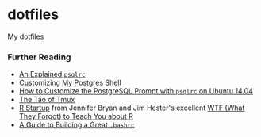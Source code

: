 # dotfiles

My dotfiles


### Further Reading

* [An Explained `psqlrc`](https://thoughtbot.com/blog/an-explained-psqlrc)
* [Customizing My Postgres Shell](https://www.citusdata.com/blog/2017/07/16/customizing-my-postgres-shell-using-psqlrc/)
* [How to Customize the PostgreSQL Prompt with `psqlrc` on Ubuntu 14.04](https://www.digitalocean.com/community/tutorials/how-to-customize-the-postgresql-prompt-with-psqlrc-on-ubuntu-14-04)
* [The Tao of Tmux](https://leanpub.com/the-tao-of-tmux)
* [R Startup](https://rstats.wtf/r-startup.html) from Jennifer Bryan and Jim Hester's excellent [WTF (What They Forgot) to Teach You about R](https://rstats.wtf/)
* [A Guide to Building a Great `.bashrc`](https://medium.com/@tzhenghao/a-guide-to-building-a-great-bashrc-23c52e466b1c)
